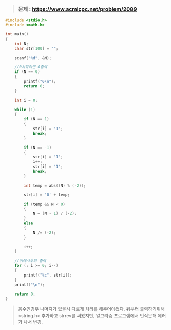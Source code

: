 >### 문제 : https://www.acmicpc.net/problem/2089
````c
#include <stdio.h>
#include <math.h>

int main()
{
    int N;
    char str[100] = "";

    scanf("%d", &N);

    //0시작이면 0출력
    if (N == 0)
    {
        printf("0\n");
        return 0;
    }

    int i = 0;

    while (1)
    {
        if (N == 1)
        {
            str[i] = '1';
            break;
        }

        if (N == -1)
        {
            str[i] = '1';
            i++;
            str[i] = '1';
            break;
        }

        int temp = abs((N) % (-2));

        str[i] = '0' + temp;

        if (temp && N < 0)
        {
            N = (N - 1) / (-2);
        }
        else
        {
            N /= (-2);
        }

        i++;
    }

    //뒤에서부터 출력
    for (; i >= 0; i--)
    {
        printf("%c", str[i]);
    }
    printf("\n");

    return 0;
}

````
> 음수인경우 나머지가 있을시 다르게 처리를 해주어야했다. 뒤부터 출력하기위해 <string.h> 추가하고 strrev를 써봤지만, 알고리즘 프로그램에서 인식못해 에러가 나서 변경.